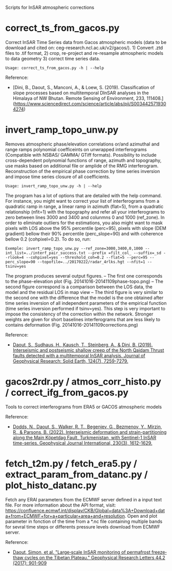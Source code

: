 Scripts for InSAR atmospheric corrections 

correct\_ts\_from\_gacos.py
============
Correct InSAR Time Series data from Gacos atmospheric models (data to be download and cited on: ceg-research.ncl.ac.uk/v2/gacos/). 1) Convert .ztd files to .tif format, 2) crop, re-project and re-resample atmospheric models to data geometry 3) correct time series data.

```
Usage: correct_ts_from_gacos.py -h | --help
```

Reference:
* [Dini, B., Daout, S., Manconi, A., & Loew, S. (2019). Classification of slope processes based on multitemporal DInSAR analyses in the Himalaya of NW Bhutan. Remote Sensing of Environment, 233, 111408.] (https://www.sciencedirect.com/science/article/abs/pii/S0034425719304274)

invert\_ramp\_topo\_unw.py
============
Removes atmospheric phase/elevation correlations or/and azimuthal and range ramps polynomial coefficeints on unwrapped interferograms (Compatible with NSBAS/ GAMMA/ GTiff formats). Possibility to include cross-dependent polynomial functions of range, azimuth and topography, use masks based on additional file or amplide of the RMG interferogram. Reconstruction of the empirical phase correction by time series inversion and impose time series closure of all coefficients.

```
Usage: invert_ramp_topo_unw.py -h | --help 
```

The program has a lot of options that are detailed with the help command. For instance, you might want to correct your list of interferograms from a quadratic ramp in range, a linear ramp in azimuth (flat=5), from a quadratic relationship (nfit=1) with the topography and refer all your interferograms to zero between lines 3000 and 3400 and colunmns 0 and 1000 (ref\_zone). In order to eliminate outliers for the estimations, you also might want to mask pixels with LOS above the 95% percentile (perc=95), pixels with slope (DEM gradient) bellow their 90% percentile (perc\_slope=90) and with coherence bellow 0.2 (cohpixel=0.2). To do so, run:

```
Exemple: invert_ramp_topo_unw.py --ref_zone=3000,3400,0,1000 --int_list=../interf_pair_success.txt --prefix =filt_col_ --suffix=_sd --rlook=4 --cohpixel=yes --threshold_coh=0.2 --flat=5 --perc=95 -- perc_slope=90 --topofile=../20170222/radar_4rlks.hgt --nfit=1 --tsinv=yes
```

The program produces several output figures.
– The first one corresponds to the phase-elevation plot (Fig. 20141016-20141109phase-topo.png) 
– The second figure correspond is a comparison between the LOS data, the model and the residual LOS in map view
– The third figure is very similar to the second one with the difference that the model is the one obtained after time series inversion of all independent parameters of the empirical function (time series inversion performed if tsinv=yes). This step is very important to impose the consistency of the correction within the network. Stronger weights are given for short baselines interferograms that are less likely to contains deformation (Fig. 20141016-20141109corrections.png)


Reference:
* [Daout, S., Sudhaus, H., Kausch, T., Steinberg, A., & Dini, B. (2019). Interseismic and postseismic shallow creep of the North Qaidam Thrust faults detected with a multitemporal InSAR analysis. Journal of Geophysical Research: Solid Earth, 124(7), 7259-7279.](https://agupubs.onlinelibrary.wiley.com/doi/full/10.1029/2019JB017692)


gacos2rdr.py / atmos\_corr\_histo.py / correct\_ifg\_from\_gacos.py  
============
Tools to correct interferograms from ERA5 or GACOS atmospheric models

Reference:
* [Dodds, N., Daout, S., Walker, R. T., Begenjev, G., Bezmenov, Y., Mirzin, R., & Parsons, B. (2022). Interseismic deformation and strain-partitioning along the Main Köpetdag Fault, Turkmenistan, with Sentinel-1 InSAR time-series. Geophysical Journal International, 230(3), 1612-1629.](https://academic.oup.com/gji/article/230/3/1612/6568902)


fetch\_t2m.py / fetch\_era5.py / extract\_param\_from\_datanc.py / plot\_histo\_datanc.py 
============
Fetch any ERAI parameters from the ECMWF server defined in a input text file. For more information about the API format, visit: https://confluence.ecmwf.int/display/CKB/Global+data%3A+Download+data+from+ECMWF+for+a+particular+area+and+resolution. Open and plot parameter in fonction of the time from a \*.nc file containing multiple bands for sevral time steps or differents pressure levels download from ECMWF server. 

Reference:
* [Daout, Simon, et al. "Large‐scale InSAR monitoring of permafrost freeze‐thaw cycles on the Tibetan Plateau." Geophysical Research Letters 44.2 (2017): 901-909](https://agupubs.onlinelibrary.wiley.com/doi/abs/10.1002/2016GL070781) 


